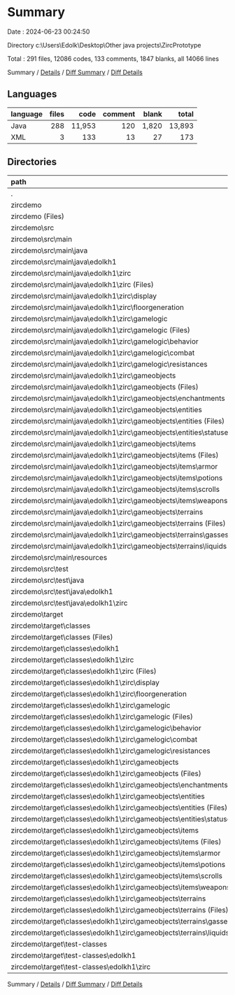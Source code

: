 # Summary

Date : 2024-06-23 00:24:50

Directory c:\\Users\\Edolk\\Desktop\\Other java projects\\ZircPrototype

Total : 291 files,  12086 codes, 133 comments, 1847 blanks, all 14066 lines

Summary / [Details](details.md) / [Diff Summary](diff.md) / [Diff Details](diff-details.md)

## Languages
| language | files | code | comment | blank | total |
| :--- | ---: | ---: | ---: | ---: | ---: |
| Java | 288 | 11,953 | 120 | 1,820 | 13,893 |
| XML | 3 | 133 | 13 | 27 | 173 |

## Directories
| path | files | code | comment | blank | total |
| :--- | ---: | ---: | ---: | ---: | ---: |
| . | 291 | 12,086 | 133 | 1,847 | 14,066 |
| zircdemo | 291 | 12,086 | 133 | 1,847 | 14,066 |
| zircdemo (Files) | 1 | 109 | 3 | 17 | 129 |
| zircdemo\\src | 129 | 7,699 | 83 | 1,803 | 9,585 |
| zircdemo\\src\\main | 128 | 7,637 | 74 | 1,778 | 9,489 |
| zircdemo\\src\\main\\java | 127 | 7,625 | 69 | 1,773 | 9,467 |
| zircdemo\\src\\main\\java\\edolkh1 | 127 | 7,625 | 69 | 1,773 | 9,467 |
| zircdemo\\src\\main\\java\\edolkh1\\zirc | 127 | 7,625 | 69 | 1,773 | 9,467 |
| zircdemo\\src\\main\\java\\edolkh1\\zirc (Files) | 5 | 382 | 1 | 85 | 468 |
| zircdemo\\src\\main\\java\\edolkh1\\zirc\\display | 9 | 2,085 | 19 | 367 | 2,471 |
| zircdemo\\src\\main\\java\\edolkh1\\zirc\\floorgeneration | 8 | 468 | 1 | 92 | 561 |
| zircdemo\\src\\main\\java\\edolkh1\\zirc\\gamelogic | 39 | 424 | 0 | 163 | 587 |
| zircdemo\\src\\main\\java\\edolkh1\\zirc\\gamelogic (Files) | 24 | 229 | 0 | 76 | 305 |
| zircdemo\\src\\main\\java\\edolkh1\\zirc\\gamelogic\\behavior | 3 | 22 | 0 | 16 | 38 |
| zircdemo\\src\\main\\java\\edolkh1\\zirc\\gamelogic\\combat | 8 | 40 | 0 | 24 | 64 |
| zircdemo\\src\\main\\java\\edolkh1\\zirc\\gamelogic\\resistances | 4 | 133 | 0 | 47 | 180 |
| zircdemo\\src\\main\\java\\edolkh1\\zirc\\gameobjects | 66 | 4,266 | 48 | 1,066 | 5,380 |
| zircdemo\\src\\main\\java\\edolkh1\\zirc\\gameobjects (Files) | 6 | 702 | 8 | 168 | 878 |
| zircdemo\\src\\main\\java\\edolkh1\\zirc\\gameobjects\\enchantments | 4 | 42 | 0 | 21 | 63 |
| zircdemo\\src\\main\\java\\edolkh1\\zirc\\gameobjects\\entities | 19 | 1,990 | 40 | 442 | 2,472 |
| zircdemo\\src\\main\\java\\edolkh1\\zirc\\gameobjects\\entities (Files) | 13 | 1,677 | 40 | 355 | 2,072 |
| zircdemo\\src\\main\\java\\edolkh1\\zirc\\gameobjects\\entities\\statuses | 6 | 313 | 0 | 87 | 400 |
| zircdemo\\src\\main\\java\\edolkh1\\zirc\\gameobjects\\items | 25 | 778 | 0 | 226 | 1,004 |
| zircdemo\\src\\main\\java\\edolkh1\\zirc\\gameobjects\\items (Files) | 3 | 168 | 0 | 51 | 219 |
| zircdemo\\src\\main\\java\\edolkh1\\zirc\\gameobjects\\items\\armor | 12 | 228 | 0 | 75 | 303 |
| zircdemo\\src\\main\\java\\edolkh1\\zirc\\gameobjects\\items\\potions | 4 | 160 | 0 | 34 | 194 |
| zircdemo\\src\\main\\java\\edolkh1\\zirc\\gameobjects\\items\\scrolls | 1 | 57 | 0 | 14 | 71 |
| zircdemo\\src\\main\\java\\edolkh1\\zirc\\gameobjects\\items\\weapons | 5 | 165 | 0 | 52 | 217 |
| zircdemo\\src\\main\\java\\edolkh1\\zirc\\gameobjects\\terrains | 12 | 754 | 0 | 209 | 963 |
| zircdemo\\src\\main\\java\\edolkh1\\zirc\\gameobjects\\terrains (Files) | 7 | 306 | 0 | 90 | 396 |
| zircdemo\\src\\main\\java\\edolkh1\\zirc\\gameobjects\\terrains\\gasses | 3 | 231 | 0 | 74 | 305 |
| zircdemo\\src\\main\\java\\edolkh1\\zirc\\gameobjects\\terrains\\liquids | 2 | 217 | 0 | 45 | 262 |
| zircdemo\\src\\main\\resources | 1 | 12 | 5 | 5 | 22 |
| zircdemo\\src\\test | 1 | 62 | 9 | 25 | 96 |
| zircdemo\\src\\test\\java | 1 | 62 | 9 | 25 | 96 |
| zircdemo\\src\\test\\java\\edolkh1 | 1 | 62 | 9 | 25 | 96 |
| zircdemo\\src\\test\\java\\edolkh1\\zirc | 1 | 62 | 9 | 25 | 96 |
| zircdemo\\target | 161 | 4,278 | 47 | 27 | 4,352 |
| zircdemo\\target\\classes | 158 | 4,222 | 47 | 27 | 4,296 |
| zircdemo\\target\\classes (Files) | 1 | 12 | 5 | 5 | 22 |
| zircdemo\\target\\classes\\edolkh1 | 157 | 4,210 | 42 | 22 | 4,274 |
| zircdemo\\target\\classes\\edolkh1\\zirc | 157 | 4,210 | 42 | 22 | 4,274 |
| zircdemo\\target\\classes\\edolkh1\\zirc (Files) | 9 | 242 | 0 | 0 | 242 |
| zircdemo\\target\\classes\\edolkh1\\zirc\\display | 20 | 998 | 0 | 2 | 1,000 |
| zircdemo\\target\\classes\\edolkh1\\zirc\\floorgeneration | 12 | 330 | 0 | 2 | 332 |
| zircdemo\\target\\classes\\edolkh1\\zirc\\gamelogic | 39 | 270 | 6 | 4 | 280 |
| zircdemo\\target\\classes\\edolkh1\\zirc\\gamelogic (Files) | 24 | 136 | 0 | 3 | 139 |
| zircdemo\\target\\classes\\edolkh1\\zirc\\gamelogic\\behavior | 3 | 20 | 0 | 1 | 21 |
| zircdemo\\target\\classes\\edolkh1\\zirc\\gamelogic\\combat | 8 | 21 | 0 | 0 | 21 |
| zircdemo\\target\\classes\\edolkh1\\zirc\\gamelogic\\resistances | 4 | 93 | 6 | 0 | 99 |
| zircdemo\\target\\classes\\edolkh1\\zirc\\gameobjects | 77 | 2,370 | 36 | 14 | 2,420 |
| zircdemo\\target\\classes\\edolkh1\\zirc\\gameobjects (Files) | 7 | 281 | 17 | 1 | 299 |
| zircdemo\\target\\classes\\edolkh1\\zirc\\gameobjects\\enchantments | 4 | 41 | 0 | 0 | 41 |
| zircdemo\\target\\classes\\edolkh1\\zirc\\gameobjects\\entities | 29 | 1,144 | 15 | 9 | 1,168 |
| zircdemo\\target\\classes\\edolkh1\\zirc\\gameobjects\\entities (Files) | 23 | 927 | 14 | 6 | 947 |
| zircdemo\\target\\classes\\edolkh1\\zirc\\gameobjects\\entities\\statuses | 6 | 217 | 1 | 3 | 221 |
| zircdemo\\target\\classes\\edolkh1\\zirc\\gameobjects\\items | 25 | 536 | 0 | 2 | 538 |
| zircdemo\\target\\classes\\edolkh1\\zirc\\gameobjects\\items (Files) | 3 | 110 | 0 | 0 | 110 |
| zircdemo\\target\\classes\\edolkh1\\zirc\\gameobjects\\items\\armor | 12 | 182 | 0 | 0 | 182 |
| zircdemo\\target\\classes\\edolkh1\\zirc\\gameobjects\\items\\potions | 4 | 116 | 0 | 2 | 118 |
| zircdemo\\target\\classes\\edolkh1\\zirc\\gameobjects\\items\\scrolls | 1 | 27 | 0 | 0 | 27 |
| zircdemo\\target\\classes\\edolkh1\\zirc\\gameobjects\\items\\weapons | 5 | 101 | 0 | 0 | 101 |
| zircdemo\\target\\classes\\edolkh1\\zirc\\gameobjects\\terrains | 12 | 368 | 4 | 2 | 374 |
| zircdemo\\target\\classes\\edolkh1\\zirc\\gameobjects\\terrains (Files) | 7 | 158 | 0 | 0 | 158 |
| zircdemo\\target\\classes\\edolkh1\\zirc\\gameobjects\\terrains\\gasses | 3 | 113 | 0 | 1 | 114 |
| zircdemo\\target\\classes\\edolkh1\\zirc\\gameobjects\\terrains\\liquids | 2 | 97 | 4 | 1 | 102 |
| zircdemo\\target\\test-classes | 3 | 56 | 0 | 0 | 56 |
| zircdemo\\target\\test-classes\\edolkh1 | 3 | 56 | 0 | 0 | 56 |
| zircdemo\\target\\test-classes\\edolkh1\\zirc | 3 | 56 | 0 | 0 | 56 |

Summary / [Details](details.md) / [Diff Summary](diff.md) / [Diff Details](diff-details.md)